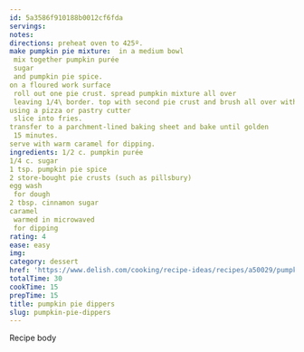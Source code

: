```yaml
---
id: 5a3586f910188b0012cf6fda
servings:
notes:
directions: preheat oven to 425º.
make pumpkin pie mixture:  in a medium bowl
 mix together pumpkin purée
 sugar
 and pumpkin pie spice.
on a floured work surface
 roll out one pie crust. spread pumpkin mixture all over
 leaving 1/4\ border. top with second pie crust and brush all over with egg wash. sprinkle with cinnamon sugar.
using a pizza or pastry cutter
 slice into fries.
transfer to a parchment-lined baking sheet and bake until golden
 15 minutes.
serve with warm caramel for dipping.
ingredients: 1/2 c. pumpkin purée
1/4 c. sugar
1 tsp. pumpkin pie spice
2 store-bought pie crusts (such as pillsbury)
egg wash
 for dough
2 tbsp. cinnamon sugar
caramel
 warmed in microwaved
 for dipping
rating: 4
ease: easy
img:
category: dessert
href: 'https://www.delish.com/cooking/recipe-ideas/recipes/a50029/pumpkin-pie-dippers-recipe/'
totalTime: 30
cookTime: 15
prepTime: 15
title: pumpkin pie dippers
slug: pumpkin-pie-dippers
---
```

Recipe body